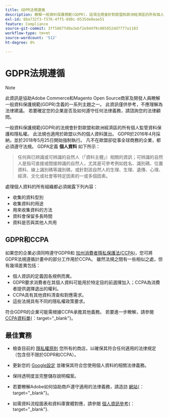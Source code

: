 ```yaml
---
title: GDPR法規遵循
description: 瞭解一般資料保護規範(GDPR)，這項法規會針對歐盟和歐洲經濟區的所有個人監管資料保護和隱私權。
exl-id: 88a732f3-f376-4ff5-890c-0535de8eae51
feature: Compliance
source-git-commit: 3ff5807fd0a3ebf2e9d4f9c085852dd7777a1103
workflow-type: tm+mt
source-wordcount: '512'
ht-degree: 0%

---
```


# GDPR法規遵循

>[!NOTE]
>
>此資訊是協助Adobe Commerce和Magento Open Source商家及開發人員瞭解一般資料保護規範(GDPR)含義的一系列主題之一。 此資訊僅供參考，不應理解為法律建議。 若要確定您的企業是否及如何遵守任何法律義務，請諮詢您的法律顧問。

一般資料保護規範(GDPR)的法規會針對歐盟和歐洲經濟區的所有個人監管資料保護和隱私權。 此法規也適用於歐盟以外的個人資料匯出。 GDPR於2016年4月採納，並於2018年5月25日開始強制執行。 凡不在歐盟卻從事全球商務的企業，都必須遵守法規。 GDPA定義 **個人資料** 如下所示：

>任何與已辨識或可辨識的自然人（「資料主體」）相關的資訊；可辨識的自然人是指可直接或間接辨識的自然人，尤其是可參考例如姓名、識別碼、位置資料、線上識別碼等識別碼，或針對該自然人的生理、生理、遺傳、心理、經濟、文化或社會等特定因素的一或多個因素。

處理個人資料的所有組織都必須揭露下列內容：

- 收集的資料型別
- 收集資料的用途
- 用來收集資料的方法
- 資料會保留多長時間
- 資料是否與其他人共用

## GDPR和CCPA

如果您的企業必須同時遵守GDPR和 [加州消費者隱私保護法(CCPA)](../getting-started/compliance-ccpa.md)，您可將GDPR法規遵循計畫中的部分工作用於CCPA。 雖然法規之間有一些相似之處，但有幾項差異包括：

- 個人資訊的定義因各規例而異。
- GDPR要求消費者在其個人資料可能用於特定目的前選擇加入；CCPA為消費者提供選擇退出的權利。
- CCPA具有其他資料清查和對應需求。
- 這些法規具有不同的隱私權政策要求。

符合GDPR的企業可能需根據CCPA承擔其他義務。 若要進一步瞭解，請參閱 [CCPA資料單][3]{：target=&quot;_blank&quot;}。

## 最佳實務

- 檢查目前的 [隱私權原則](../getting-started/privacy-policy.md) 您所有的商店，以確保其符合任何適用的法律規定（包含但不限於GDPR和CCPA）。

- 更新您的 [Google設定](../merchandising-promotions/google-tools.md#google-privacy-settings) 並確保其符合您使用個人資料的相關法律義務。

- 保持透明度並完整儲存說明檔案。

- 若要瞭解Adobe如何協助商戶遵守適用的法律義務，請造訪 [網站][1]{：target=&quot;_blank&quot;}。

- 如需資料流程圖表和資料庫實體對應，請參閱 [個人資訊參考][2]{： target=&quot;_blank&quot;}.

[1]: https://business.adobe.com/privacy/general-data-protection-regulation.html
[2]: https://experienceleague.adobe.com/docs/commerce-operations/security-and-compliance/reference/data-m2.html
[3]: https://oag.ca.gov/system/files/attachments/press_releases/CCPA%20Fact%20Sheet%20%2800000002%29.pdf
